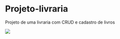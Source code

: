 # Projeto-livraria
Projeto de uma livraria com CRUD e cadastro de livros

<img src="https://media.discordapp.net/attachments/1030689922681688175/1095352637572005929/image.png?width=1423&height=670">
